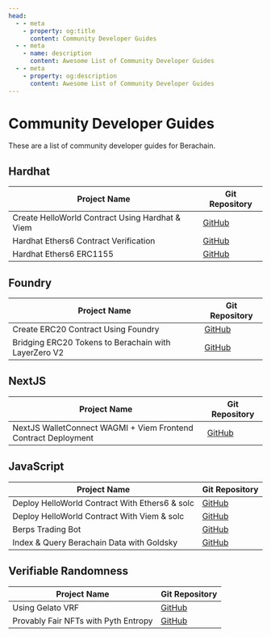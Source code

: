 ```yaml
---
head:
  - - meta
    - property: og:title
      content: Community Developer Guides
  - - meta
    - name: description
      content: Awesome List of Community Developer Guides
  - - meta
    - property: og:description
      content: Awesome List of Community Developer Guides
---
```


# Community Developer Guides

These are a list of community developer guides for Berachain.

## Hardhat

| Project Name                                    | Git Repository                                                                             |
| ----------------------------------------------- | ------------------------------------------------------------------------------------------ |
| Create HelloWorld Contract Using Hardhat & Viem | [GitHub](https://github.com/berachain/guides/tree/main/apps/hardhat-viem-helloworld)       |
| Hardhat Ethers6 Contract Verification           | [GitHub](https://github.com/berachain/guides/tree/main/apps/hardhat-contract-verification) |
| Hardhat Ethers6 ERC1155                         | [GitHub](https://github.com/berachain/guides/tree/main/apps/hardhat-ethers6-erc1155)       |

## Foundry

| Project Name                                         | Git Repository                                                             |
| ---------------------------------------------------- | -------------------------------------------------------------------------- |
| Create ERC20 Contract Using Foundry                  | [GitHub](https://github.com/berachain/guides/tree/main/apps/foundry-erc20) |
| Bridging ERC20 Tokens to Berachain with LayerZero V2 | [GitHub](https://github.com/berachain/guides/tree/main/apps/layerzero-oft) |

## NextJS

| Project Name                                                   | Git Repository                                                                    |
| -------------------------------------------------------------- | --------------------------------------------------------------------------------- |
| NextJS WalletConnect WAGMI + Viem Frontend Contract Deployment | [GitHub](https://github.com/berachain/guides/tree/main/apps/walletconnect-nextjs) |

## JavaScript

| Project Name                                   | Git Repository                                                                       |
| ---------------------------------------------- | ------------------------------------------------------------------------------------ |
| Deploy HelloWorld Contract With Ethers6 & solc | [GitHub](https://github.com/berachain/guides/tree/main/apps/ethers6-solc-helloworld) |
| Deploy HelloWorld Contract With Viem & solc    | [GitHub](https://github.com/berachain/guides/tree/main/apps/viem-solc-helloworld)    |
| Berps Trading Bot                              | [GitHub](https://github.com/berachain/guides/tree/main/apps/berps-bot)               |
| Index & Query Berachain Data with Goldsky      | [GitHub](https://github.com/berachain/guides/tree/main/apps/goldsky-subgraph)        |

## Verifiable Randomness

| Project Name                         | Git Repository                                                            |
| ------------------------------------ | ------------------------------------------------------------------------- |
| Using Gelato VRF                     | [GitHub](https://github.com/berachain/guides/tree/main/apps/gelato-vrf)   |
| Provably Fair NFTs with Pyth Entropy | [GitHub](https://github.com/berachain/guides/tree/main/apps/pyth-entropy) |
